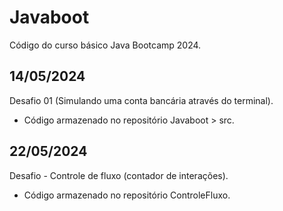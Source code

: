 # Javaboot
Código do curso básico Java Bootcamp 2024.

## 14/05/2024
Desafio 01 (Simulando uma conta bancária através do terminal).
* Código armazenado no repositório Javaboot >  src.
## 22/05/2024
Desafio - Controle de fluxo (contador de interações).
* Código armazenado no repositório ControleFluxo.
